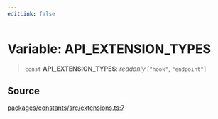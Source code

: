 ```yaml
---
editLink: false
---
```


# Variable: API_EXTENSION_TYPES

> `const` **API_EXTENSION_TYPES**: _readonly_ [`"hook"`, `"endpoint"`]

## Source

[packages/constants/src/extensions.ts:7](https://github.com/directus/directus/blob/7789a6c53/packages/constants/src/extensions.ts#L7)
